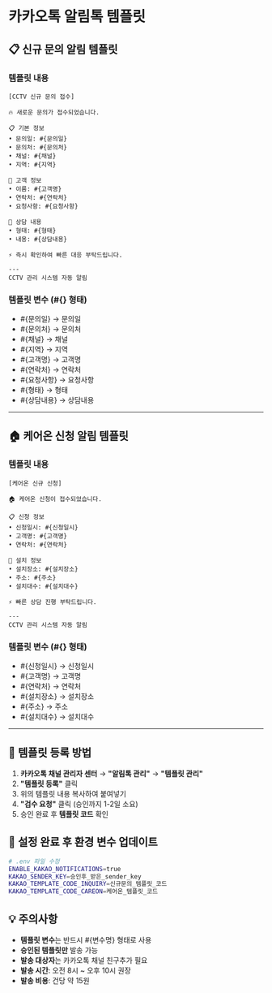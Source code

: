 # 카카오톡 알림톡 템플릿

## 📋 신규 문의 알림 템플릿

### 템플릿 내용
```
[CCTV 신규 문의 접수]

🔥 새로운 문의가 접수되었습니다.

📋 기본 정보
• 문의일: #{문의일}
• 문의처: #{문의처}
• 채널: #{채널}
• 지역: #{지역}

👤 고객 정보
• 이름: #{고객명}
• 연락처: #{연락처}
• 요청사항: #{요청사항}

💼 상담 내용
• 형태: #{형태}
• 내용: #{상담내용}

⚡ 즉시 확인하여 빠른 대응 부탁드립니다.

---
CCTV 관리 시스템 자동 알림
```

### 템플릿 변수 (#{} 형태)
- #{문의일} → 문의일
- #{문의처} → 문의처
- #{채널} → 채널
- #{지역} → 지역
- #{고객명} → 고객명
- #{연락처} → 연락처
- #{요청사항} → 요청사항
- #{형태} → 형태
- #{상담내용} → 상담내용

---

## 🏠 케어온 신청 알림 템플릿

### 템플릿 내용
```
[케어온 신규 신청]

🏠 케어온 신청이 접수되었습니다.

📋 신청 정보
• 신청일시: #{신청일시}
• 고객명: #{고객명}
• 연락처: #{연락처}

🏢 설치 정보
• 설치장소: #{설치장소}
• 주소: #{주소}
• 설치대수: #{설치대수}

⚡ 빠른 상담 진행 부탁드립니다.

---
CCTV 관리 시스템 자동 알림
```

### 템플릿 변수 (#{} 형태)
- #{신청일시} → 신청일시
- #{고객명} → 고객명
- #{연락처} → 연락처
- #{설치장소} → 설치장소
- #{주소} → 주소
- #{설치대수} → 설치대수

---

## 📝 템플릿 등록 방법

1. **카카오톡 채널 관리자 센터** → **"알림톡 관리"** → **"템플릿 관리"**
2. **"템플릿 등록"** 클릭
3. 위의 템플릿 내용 복사하여 붙여넣기
4. **"검수 요청"** 클릭 (승인까지 1-2일 소요)
5. 승인 완료 후 **템플릿 코드** 확인

## 🔧 설정 완료 후 환경 변수 업데이트

```bash
# .env 파일 수정
ENABLE_KAKAO_NOTIFICATIONS=true
KAKAO_SENDER_KEY=승인후_받은_sender_key
KAKAO_TEMPLATE_CODE_INQUIRY=신규문의_템플릿_코드
KAKAO_TEMPLATE_CODE_CAREON=케어온_템플릿_코드
```

## 💡 주의사항

- **템플릿 변수**는 반드시 #{변수명} 형태로 사용
- **승인된 템플릿만** 발송 가능
- **발송 대상자**는 카카오톡 채널 친구추가 필요
- **발송 시간**: 오전 8시 ~ 오후 10시 권장
- **발송 비용**: 건당 약 15원